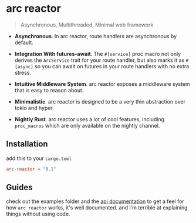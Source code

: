 # arc reactor

> Asynchronous, Multithreaded, Minimal web framework

- **Asynchronous**. In arc reactor, route handlers are asynchronous by default.

- **Integration With futures-await**. The `#[service]` proc macro not only derives the `ArcService` trait for your route handler, but also marks it as `#[async]` so you can await on futures in  your route handlers with no extra stress.

- **Intuitive Middleware System**. arc reactor exposes a middleware system that is easy to reason about.

- **Minimalistic**. arc reactor is designed to be a very thin abstraction over tokio and hyper.

- **Nightly Rust**. arc reactor uses a lot of cool features, including `proc_macros` which are only available on the nightly channel.

## Installation

add this to your `cargo.toml`
```toml
arc-reactor = "0.1"
```
## Guides
check out the examples folder and the [api documentation](https://docs.rs/arc-reactor/~0.1) to get a feel for how `arc reactor` works, it's well documented. and i'm terrible at explaining things without using code.
